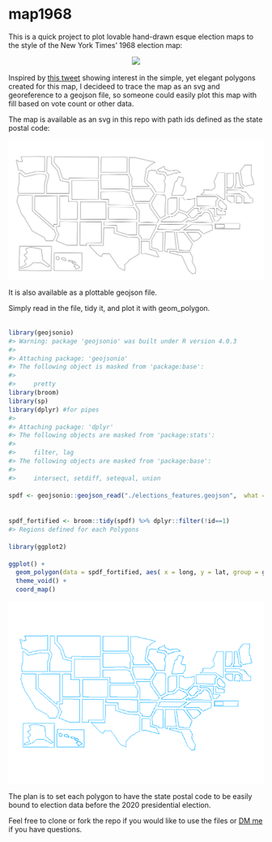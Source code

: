 
<!-- README.md is generated from README.Rmd. Please edit that file -->

# map1968

<!-- badges: start -->

<!-- badges: end -->

This is a quick project to plot lovable hand-drawn esque election maps
to the style of the New York Times’ 1968 election map:

<center>

<img src="https://pbs.twimg.com/media/Ek4TtIpXYAAhwSB?format=png&name=4096x4096">

</center>

Inspired by [this
tweet](https://twitter.com/alv9n/status/1319013784346906629) showing
interest in the simple, yet elegant polygons created for this map, I
decideed to trace the map as an svg and georeference to a geojson file,
so someone could easily plot this map with fill based on vote count or
other data.

The map is available as an svg in this repo with path ids defined as the
state postal code:

![svg of 1968 NYT election map](elections_fill.svg)

It is also available as a plottable geojson file.

Simply read in the file, tidy it, and plot it with geom\_polygon.

``` r

library(geojsonio)
#> Warning: package 'geojsonio' was built under R version 4.0.3
#> 
#> Attaching package: 'geojsonio'
#> The following object is masked from 'package:base':
#> 
#>     pretty
library(broom)
library(sp)
library(dplyr) #for pipes
#> 
#> Attaching package: 'dplyr'
#> The following objects are masked from 'package:stats':
#> 
#>     filter, lag
#> The following objects are masked from 'package:base':
#> 
#>     intersect, setdiff, setequal, union

spdf <- geojsonio::geojson_read("./elections_features.geojson",  what = "sp")


spdf_fortified <- broom::tidy(spdf) %>% dplyr::filter(!id==1)
#> Regions defined for each Polygons

library(ggplot2)

ggplot() +
  geom_polygon(data = spdf_fortified, aes( x = long, y = lat, group = group), fill = NA, colour = "#00abff") +
  theme_void() +
  coord_map()
```

![](README_files/figure-gfm/cars-1.png)<!-- -->

The plan is to set each polygon to have the state postal code to be
easily bound to election data before the 2020 presidential election.

Feel free to clone or fork the repo if you would like to use the files
or [DM me](https://twitter.com/_willdebras) if you have questions.
